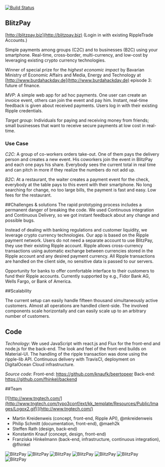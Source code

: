 [![Build Status](https://travis-ci.org/knaufk/beertopeer.png?branch=master)](https://travis-ci.org/knaufk/beertopeer)

## BlitzPay

[http://blitzpay.biz](http://blitzpay.biz) (Login in with existing RippleTrade Accounts.)

Simple payments among groups (C2C) and to businesses (B2C) using your smartphone.  Real-time, cross-border, multi-currency, and low-cost by leveraging existing crypto currency technologies. 


Winner of special prize for the _highest economic impact_ by Bavarian Ministry of Economic Affairs and Media, Energy and Technology 
         at [http://www.burdahackday.de](http://www.burdahackday.de) episode 3: future of finance. 


*MVP*: A simple web app for ad hoc payments. One user can create an invoice event, others can join the event and pay him. Instant, real-time feedback is given about received payments. Users log in with their existing Ripple credentials. 

*Target group*: Individuals for paying and receiving money from friends; small businesses that want to receive secure payments at low cost in real-time. 

### Use Case

*C2C*: A group of co-workers orders take-out. One of them pays the delivery person and creates a new event. His coworkers join the event in BlitzPay and each one pays his share. Everybody sees the current total in real time and can pitch in more if they realize the numbers do not add up. 

*B2C*: At a restaurant, the waiter creates a payment event for the check, everybody at the table pays to this event with their smartphone. No long searching for change, no too large bills, the payment is fast and easy. Low fees for the restaurant. 

##Challenges & solutions
The rapid prototyping process includes a permanent danger of breaking the code. We used Continuous integration and Continuous Delivery, so we got instant feedback about any change and possible bugs.  

Instead of dealing with banking regulations and customer liquidity, we leverage crypto currency technologies. Our app is based on the Ripple payment network. Users do not need a separate account to use BlitzPay, they use their existing Ripple account. Ripple allows cross-currency transactions using automatic exchange between currencies stored in the Ripple account and any desired payment currency. All Ripple transactions are handled on the client side, no sensitive data is passed to our servers. 

Opportunity for banks to offer comfortable interface to their customers to fund their Ripple accounts. Currently supported by e.g., Fidor Bank AG, Wells Fargo, or Bank of America.

##Scalability

The current setup can easily handle fifteen thousand simultaneously active customers. Almost all operations are handled client-side. The involved components scale horizontally and can easily scale up to an arbitrary number of customers. 

## Code

*Technology*: We used JavaScript with react.js and Flux for the front-end and node.js for the back-end. The look and feel of the front-end builds on Material-UI. The handling of the ripple transaction was done using the ripple-lib API. Continuous delivery with TravisCI, deployment on DigitalOcean Cloud infrastructure. 

*Source code*: Front-end: https://github.com/knaufk/beertopeer
Back-end: https://github.com/fhinkel/backend

##Team

 [![http://www.tngtech.com/](http://www.tngtech.com/typo3conf/ext/kk_template/Resources/Public/Images/Logox2.gif)](http://www.tngtech.com/)

- Martin Kreidenweis (concept, front-end, Ripple API), @mkreidenweis
- Philip Schmitt (documentation, front-end), @maeh2k
- Steffen Rath (design, back-end)
- Konstantin Knauf (concept, design, front-end)
- Franziska Hinkelmann (back-end, infrastructure, continuous integration), @fhinkel



![BlitzPay](https://raw.githubusercontent.com/knaufk/beertopeer/master/resources/images/CreateEvent.png)
![BlitzPay](https://raw.githubusercontent.com/knaufk/beertopeer/master/resources/images/EventCreated2.png)
![BlitzPay](https://raw.githubusercontent.com/knaufk/beertopeer/master/resources/images/Join.png)
![BlitzPay](https://raw.githubusercontent.com/knaufk/beertopeer/master/resources/images/JoinUnknownEventCode.png)
![BlitzPay](https://raw.githubusercontent.com/knaufk/beertopeer/master/resources/images/LogoutBalance.png)
![BlitzPay](https://raw.githubusercontent.com/knaufk/beertopeer/master/resources/images/Pay.png)
![BlitzPay](https://raw.githubusercontent.com/knaufk/beertopeer/master/resources/images/ShowWithPayment.png)
